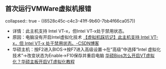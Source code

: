 ## 首次运行VMWare虚拟机报错
collapsed:: true
	- ((6528c45c-c4c3-41ff-9b60-7bb4f66ca057))
- 详情：此主机支持 Intel VT-x，但Intel VT-x处于禁用状态。
- 原因：电脑没有开启Intel虚拟化技术 [【虚拟机踩坑记】此主机支持 Intel VT-x，但 Intel VT-x 处于禁用状态。-CSDN博客](https://blog.csdn.net/shuiyixin/article/details/101021886)
- 华硕主机：按F2进入BIOS->按F7进入高级设置->在“高级”中选择“Intel 虚拟化技术”->改变状态为Enable->F10保存并重启电脑 [华硕Bios怎么开启VT虚拟化？华硕主板开启VT虚拟化教程](https://baijiahao.baidu.com/s?id=1781148306374395973&wfr=spider&for=pc)